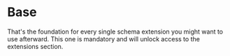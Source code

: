 # Base

That's the foundation for every single schema extension you might want to use afterward. This one is mandatory and will unlock access to the extensions section.
